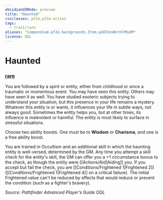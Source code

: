 ```yaml
---
obsidianUIMode: preview
title: "Haunted"
cssclasses: pf2e,pf2e-action
tags:
  - trait/rare
aliases: "Compendium.pf2e.backgrounds.Item.pGOlKz4Krnh7MyUM"
license: OGL
---
```

# Haunted

### [rare](rare "Rare Rarity Trait")






You are followed by a spirit or entity, either from childhood or since a traumatic or momentous event. You may have seen this entity. Others may have seen it as well. You have studied esoteric subjects trying to understand your situation, but this presence in your life remains a mystery. Whatever this entity is or wants, it influences your life in subtle ways, not always good. Sometimes the entity helps you, but at other times, its influence is malevolent or harmful. The entity is most likely to surface in stressful situations.

Choose two ability boosts. One must be to **Wisdom** or **Charisma**, and one is a free ability boost.

You are trained in Occultism and an additional skill in which the haunting entity is well-versed, determined by the GM. Any time you attempt a skill check for the entity's skill, the GM can offer you a +1 circumstance bonus to the check, as though the entity were [[Actions/Aid|Aiding]] you. If you accept but fail the check, you are [[Conditions/Frightened 1|Frightened 2]] ([[Conditions/Frightened 1|Frightened 4]] on a critical failure). The initial Frightened value can't be reduced by effects that would reduce or prevent the condition (such as a fighter's bravery).

*Source: Pathfinder Advanced Player's Guide*
*OGL*